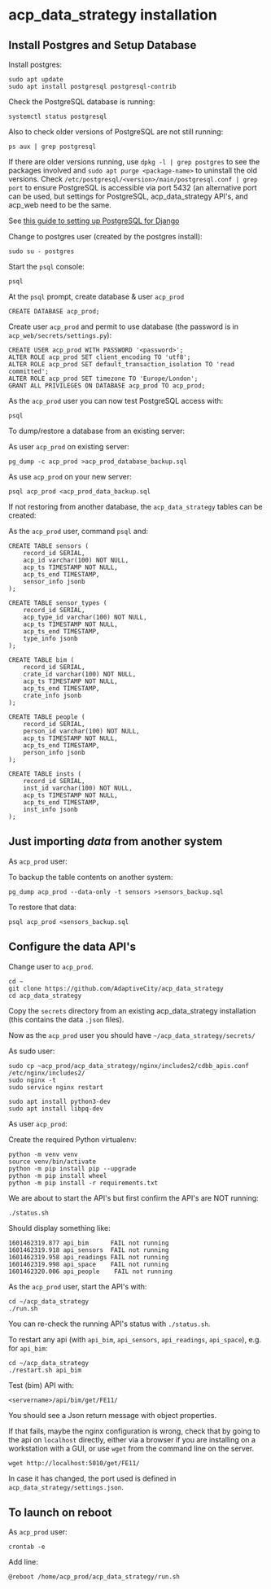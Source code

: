 # acp_data_strategy installation

## Install Postgres and Setup Database

Install postgres:

```
sudo apt update
sudo apt install postgresql postgresql-contrib
```

Check the PostgreSQL database is running:
```
systemctl status postgresql
```
Also to check older versions of PostgreSQL are not still running:
```
ps aux | grep postgresql
```
If there are older versions running, use `dpkg -l | grep postgres` to see the packages involved and `sudo apt purge <package-name>`
to uninstall the old versions. Check `/etc/postgresql/<version>/main/postgresql.conf | grep port` to ensure PostgreSQL is accessible
via port 5432 (an alternative port can be used, but settings for PostgreSQL, acp_data_strategy API's, and acp_web need to be the
same.

See [this guide to setting up PostgreSQL for Django](https://www.digitalocean.com/community/tutorials/how-to-use-postgresql-with-your-django-application-on-ubuntu-14-04)

Change to postgres user (created by the postgres install):
```
sudo su - postgres
```
Start the `psql` console:
```
psql
```
At the `psql` prompt, create database & user `acp_prod`
```
CREATE DATABASE acp_prod;
```
Create user `acp_prod` and permit to use database (the password is in `acp_web/secrets/settings.py`):
```
CREATE USER acp_prod WITH PASSWORD '<password>';
ALTER ROLE acp_prod SET client_encoding TO 'utf8';
ALTER ROLE acp_prod SET default_transaction_isolation TO 'read committed';
ALTER ROLE acp_prod SET timezone TO 'Europe/London';
GRANT ALL PRIVILEGES ON DATABASE acp_prod TO acp_prod;
```
As the `acp_prod` user you can now test PostgreSQL access with:
```
psql
```

To dump/restore a database from an existing server:

As user `acp_prod` on existing server:
```
pg_dump -c acp_prod >acp_prod_database_backup.sql
```
As use `acp_prod` on your new server:
```
psql acp_prod <acp_prod_data_backup.sql
```

If not restoring from another database, the `acp_data_strategy` tables can be created:

As the `acp_prod` user, command `psql` and:
```
CREATE TABLE sensors (
    record_id SERIAL,
    acp_id varchar(100) NOT NULL,
    acp_ts TIMESTAMP NOT NULL,
    acp_ts_end TIMESTAMP,
    sensor_info jsonb
);

CREATE TABLE sensor_types (
    record_id SERIAL,
    acp_type_id varchar(100) NOT NULL,
    acp_ts TIMESTAMP NOT NULL,
    acp_ts_end TIMESTAMP,
    type_info jsonb
);

CREATE TABLE bim (
    record_id SERIAL,
    crate_id varchar(100) NOT NULL,
    acp_ts TIMESTAMP NOT NULL,
    acp_ts_end TIMESTAMP,
    crate_info jsonb
);

CREATE TABLE people (
    record_id SERIAL,
    person_id varchar(100) NOT NULL,
    acp_ts TIMESTAMP NOT NULL,
    acp_ts_end TIMESTAMP,
    person_info jsonb
);

CREATE TABLE insts (
    record_id SERIAL,
    inst_id varchar(100) NOT NULL,
    acp_ts TIMESTAMP NOT NULL,
    acp_ts_end TIMESTAMP,
    inst_info jsonb
);
```

## Just importing *data* from another system

As `acp_prod` user:

To backup the table contents on another system:
```
pg_dump acp_prod --data-only -t sensors >sensors_backup.sql
```
To restore that data:
```
psql acp_prod <sensors_backup.sql
```

## Configure the data API's

Change user to `acp_prod`.

```
cd ~
git clone https://github.com/AdaptiveCity/acp_data_strategy
cd acp_data_strategy
```

Copy the `secrets` directory from an existing acp_data_strategy installation (this contains the data `.json` files).

Now as the `acp_prod` user you should have `~/acp_data_strategy/secrets/`

As sudo user:
```
sudo cp ~acp_prod/acp_data_strategy/nginx/includes2/cdbb_apis.conf /etc/nginx/includes2/
sudo nginx -t
sudo service nginx restart
```

```
sudo apt install python3-dev
sudo apt install libpq-dev
```

As user `acp_prod`:

Create the required Python virtualenv:
```
python -m venv venv
source venv/bin/activate
python -m pip install pip --upgrade
python -m pip install wheel
python -m pip install -r requirements.txt
```

We are about to start the API's but first confirm the API's are NOT running:
```
./status.sh
```
Should display something like:
```
1601462319.877 api_bim      FAIL not running
1601462319.918 api_sensors  FAIL not running
1601462319.958 api_readings FAIL not running
1601462319.998 api_space    FAIL not running
1601462320.006 api_people    FAIL not running
```
As the `acp_prod` user, start the API's with:
```
cd ~/acp_data_strategy
./run.sh
```
You can re-check the running API's status with `./status.sh`.

To restart any api (with `api_bim`, `api_sensors`, `api_readings`, `api_space`), e.g. for `api_bim`:
```
cd ~/acp_data_strategy
./restart.sh api_bim
```

Test (bim) API with:
```
<servername>/api/bim/get/FE11/
```
You should see a Json return message with object properties.

If that fails, maybe the nginx configuration is wrong, check that by going to the api on `localhost` directly, either
via a browser if you are installing on a workstation with a GUI, or use `wget` from the command line on the server.
```
wget http://localhost:5010/get/FE11/
```
In case it has changed, the port used is defined in `acp_data_strategy/settings.json`.

## To launch on reboot

As `acp_prod` user:
```
crontab -e
```

Add line:
```
@reboot /home/acp_prod/acp_data_strategy/run.sh
```
